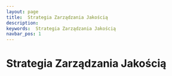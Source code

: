 ```yaml
---
layout: page
title:  Strategia Zarządzania Jakością
description:
keywords:  Strategia Zarządzania Jakością
navbar_pos: 1
---
```

#  Strategia Zarządzania Jakością
